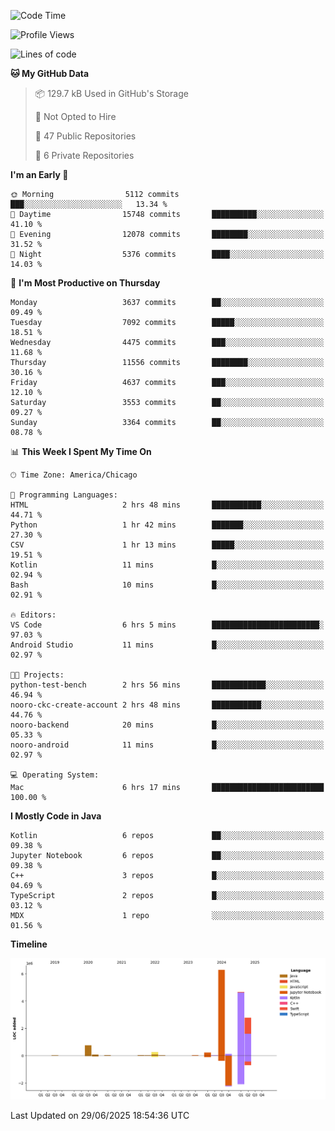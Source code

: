 <!--START_SECTION:waka-->
![Code Time](http://img.shields.io/badge/Code%20Time-1%2C326%20hrs%2012%20mins-blue)

![Profile Views](http://img.shields.io/badge/Profile%20Views-0-blue)

![Lines of code](https://img.shields.io/badge/From%20Hello%20World%20I%27ve%20Written-15.5%20million%20lines%20of%20code-blue)

**🐱 My GitHub Data** 

> 📦 129.7 kB Used in GitHub's Storage 
 > 
> 🚫 Not Opted to Hire
 > 
> 📜 47 Public Repositories 
 > 
> 🔑 6 Private Repositories 
 > 
**I'm an Early 🐤** 

```text
🌞 Morning                5112 commits        ███░░░░░░░░░░░░░░░░░░░░░░   13.34 % 
🌆 Daytime                15748 commits       ██████████░░░░░░░░░░░░░░░   41.10 % 
🌃 Evening                12078 commits       ████████░░░░░░░░░░░░░░░░░   31.52 % 
🌙 Night                  5376 commits        ████░░░░░░░░░░░░░░░░░░░░░   14.03 % 
```
📅 **I'm Most Productive on Thursday** 

```text
Monday                   3637 commits        ██░░░░░░░░░░░░░░░░░░░░░░░   09.49 % 
Tuesday                  7092 commits        █████░░░░░░░░░░░░░░░░░░░░   18.51 % 
Wednesday                4475 commits        ███░░░░░░░░░░░░░░░░░░░░░░   11.68 % 
Thursday                 11556 commits       ████████░░░░░░░░░░░░░░░░░   30.16 % 
Friday                   4637 commits        ███░░░░░░░░░░░░░░░░░░░░░░   12.10 % 
Saturday                 3553 commits        ██░░░░░░░░░░░░░░░░░░░░░░░   09.27 % 
Sunday                   3364 commits        ██░░░░░░░░░░░░░░░░░░░░░░░   08.78 % 
```


📊 **This Week I Spent My Time On** 

```text
🕑︎ Time Zone: America/Chicago

💬 Programming Languages: 
HTML                     2 hrs 48 mins       ███████████░░░░░░░░░░░░░░   44.71 % 
Python                   1 hr 42 mins        ███████░░░░░░░░░░░░░░░░░░   27.30 % 
CSV                      1 hr 13 mins        █████░░░░░░░░░░░░░░░░░░░░   19.51 % 
Kotlin                   11 mins             █░░░░░░░░░░░░░░░░░░░░░░░░   02.94 % 
Bash                     10 mins             █░░░░░░░░░░░░░░░░░░░░░░░░   02.91 % 

🔥 Editors: 
VS Code                  6 hrs 5 mins        ████████████████████████░   97.03 % 
Android Studio           11 mins             █░░░░░░░░░░░░░░░░░░░░░░░░   02.97 % 

🐱‍💻 Projects: 
python-test-bench        2 hrs 56 mins       ████████████░░░░░░░░░░░░░   46.94 % 
nooro-ckc-create-account 2 hrs 48 mins       ███████████░░░░░░░░░░░░░░   44.76 % 
nooro-backend            20 mins             █░░░░░░░░░░░░░░░░░░░░░░░░   05.33 % 
nooro-android            11 mins             █░░░░░░░░░░░░░░░░░░░░░░░░   02.97 % 

💻 Operating System: 
Mac                      6 hrs 17 mins       █████████████████████████   100.00 % 
```

**I Mostly Code in Java** 

```text
Kotlin                   6 repos             ██░░░░░░░░░░░░░░░░░░░░░░░   09.38 % 
Jupyter Notebook         6 repos             ██░░░░░░░░░░░░░░░░░░░░░░░   09.38 % 
C++                      3 repos             █░░░░░░░░░░░░░░░░░░░░░░░░   04.69 % 
TypeScript               2 repos             █░░░░░░░░░░░░░░░░░░░░░░░░   03.12 % 
MDX                      1 repo              ░░░░░░░░░░░░░░░░░░░░░░░░░   01.56 % 
```



**Timeline**

![Lines of Code chart](https://raw.githubusercontent.com/phanijsp/phanijsp/main/assets/bar_graph.png)


 Last Updated on 29/06/2025 18:54:36 UTC
<!--END_SECTION:waka-->
